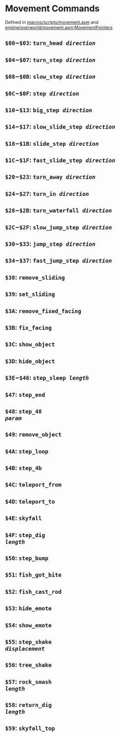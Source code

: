 # Movement Commands

Defined in [macros/scripts/movement.asm](https://github.com/pret/pokecrystal/blob/master/macros/scripts/movement.asm) and [engine/overworld/movement.asm:MovementPointers](https://github.com/pret/pokecrystal/blob/master/engine/overworld/movement.asm).


## `$00`−`$03`: <code>turn_head <i>direction</i></code>


## `$04`−`$07`: <code>turn_step <i>direction</i></code>


## `$08`−`$0B`: <code>slow_step <i>direction</i></code>


## `$0C`−`$0F`: <code>step <i>direction</i></code>


## `$10`−`$13`: <code>big_step <i>direction</i></code>


## `$14`−`$17`: <code>slow_slide_step <i>direction</i></code>


## `$18`−`$1B`: <code>slide_step <i>direction</i></code>


## `$1C`−`$1F`: <code>fast_slide_step <i>direction</i></code>


## `$20`−`$23`: <code>turn_away <i>direction</i></code>


## `$24`−`$27`: <code>turn_in <i>direction</i></code>


## `$28`−`$2B`: <code>turn_waterfall <i>direction</i></code>


## `$2C`−`$2F`: <code>slow_jump_step <i>direction</i></code>


## `$30`−`$33`: <code>jump_step <i>direction</i></code>


## `$34`−`$37`: <code>fast_jump_step <i>direction</i></code>


## `$38`: `remove_sliding`


## `$39`: `set_sliding`


## `$3A`: `remove_fixed_facing`


## `$3B`: `fix_facing`


## `$3C`: `show_object`


## `$3D`: `hide_object`


## `$3E`−`$46`: <code>step_sleep <i>length</i></code>


## `$47`: `step_end`


## `$48`: <code>step_48 <i>param</i></code>


## `$49`: `remove_object`


## `$4A`: `step_loop`


## `$4B`: `step_4b`


## `$4C`: `teleport_from`


## `$4D`: `teleport_to`


## `$4E`: `skyfall`


## `$4F`: <code>step_dig <i>length</i></code>


## `$50`: `step_bump`


## `$51`: `fish_got_bite`


## `$52`: `fish_cast_rod`


## `$53`: `hide_emote`


## `$54`: `show_emote`


## `$55`: <code>step_shake <i>displacement</i></code>


## `$56`: `tree_shake`


## `$57`: <code>rock_smash <i>length</i></code>


## `$58`: <code>return_dig <i>length</i></code>


## `$59`: `skyfall_top`
